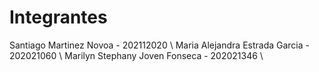 # Integrantes
Santiago Martinez Novoa        - 202112020 \\
Maria Alejandra Estrada Garcia - 202021060 \\
Marilyn Stephany Joven Fonseca - 202021346 \\
